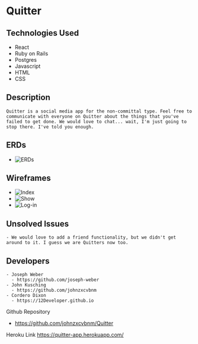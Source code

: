 # Quitter

## Technologies Used
  - React
  - Ruby on Rails
  - Postgres
  - Javascript
  - HTML
  - CSS

## Description
    Quitter is a social media app for the non-committal type. Feel free to communicate with everyone on Quitter about the things that you've failed to get done. We would love to chat... wait, I'm just going to stop there. I've told you enough.

## ERDs
* ![ERDs](https://imgur.com/a/4CntojN.png "ERDs")

## Wireframes
* ![Index](https://imgur.com/eWUutEv.png "Index")
* ![Show](https://i.imgur.com/K4szA2q.png "Show")
* ![Log-in](https://imgur.com/6I2mbFl.png "Log-in")

## Unsolved Issues
    - We would love to add a friend functionality, but we didn't get around to it. I guess we are Quitters now too.

## Developers
    - Joseph Weber
      - https://github.com/joseph-weber
    - John Kusching
      - https://github.com/johnzxcvbnm
    - Cordero Dixon
      - https://12Developer.github.io


Github Repository
  - https://github.com/johnzxcvbnm/Quitter

Heroku Link
https://quitter-app.herokuapp.com/

